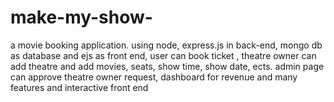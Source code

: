 # make-my-show-
a movie booking application. using node, express.js in back-end, mongo db as database and ejs as front end, user can book ticket , theatre owner can add theatre and add movies, seats, show time, show date, ects. admin page can approve theatre owner request, dashboard for revenue and many features and interactive front end
